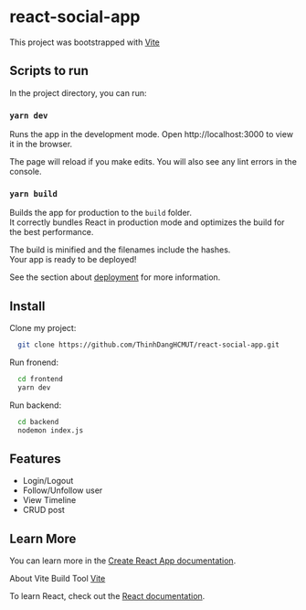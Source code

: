 # react-social-app
This project was bootstrapped with [Vite](https://vitejs.dev/)

## Scripts to run

In the project directory, you can run:

### `yarn dev`

Runs the app in the development mode.
Open http://localhost:3000 to view it in the browser.

The page will reload if you make edits.
You will also see any lint errors in the console.

### `yarn build`

Builds the app for production to the `build` folder.\
It correctly bundles React in production mode and optimizes the build for the best performance.

The build is minified and the filenames include the hashes.\
Your app is ready to be deployed!

See the section about [deployment](https://vitejs.dev/guide/build.html) for more information.

## Install
Clone my project:

```bash
  git clone https://github.com/ThinhDangHCMUT/react-social-app.git
```
Run fronend:
```bash
  cd frontend
  yarn dev
```
Run backend:
```bash
  cd backend
  nodemon index.js
```
## Features
- Login/Logout
- Follow/Unfollow user
- View Timeline
- CRUD post 

## Learn More

You can learn more in the [Create React App documentation](https://facebook.github.io/create-react-app/docs/getting-started).

About Vite Build Tool [Vite](https://vitejs.dev/)

To learn React, check out the [React documentation](https://reactjs.org/).

